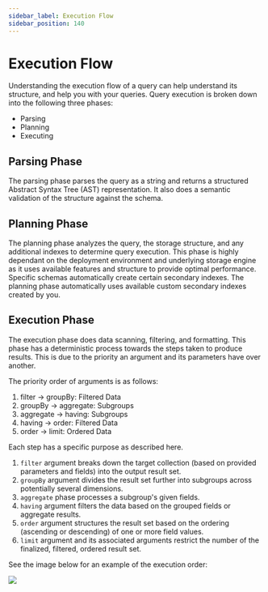 ```yaml
---
sidebar_label: Execution Flow
sidebar_position: 140
---
```

# Execution Flow

Understanding the execution flow of a query can help understand its structure, and help you with your queries. Query execution is broken down into the following three phases: 
- Parsing 
- Planning
- Executing

## Parsing Phase

The parsing phase parses the query as a string and returns a structured Abstract Syntax Tree (AST) representation. It also does a semantic validation of the structure against the schema.

## Planning Phase

The planning phase analyzes the query, the storage structure, and any additional indexes to determine query execution. This phase is highly dependant on the deployment environment and underlying storage engine as it uses available features and structure to provide optimal performance. Specific schemas automatically create certain secondary indexes. The planning phase automatically uses available custom secondary indexes created by you.

## Execution Phase

The execution phase does data scanning, filtering, and formatting. This phase has a deterministic process towards the steps taken to produce results. This is due to the priority an argument and its parameters have over another.

The priority order of arguments is as follows:

1. filter -> groupBy: Filtered Data
1. groupBy -> aggregate: Subgroups
1. aggregate -> having: Subgroups
1. having -> order: Filtered Data
1. order -> limit: Ordered Data

Each step has a specific purpose as described here.

1. `filter` argument breaks down the target collection (based on provided parameters and fields) into the output result set.
1. `groupBy` argument divides the result set further into subgroups across potentially several dimensions.
1. `aggregate` phase processes a subgroup's given fields.
1.  `having` argument filters the data based on the grouped fields or aggregate results.
1. `order` argument structures the result set based on the ordering (ascending or descending) of one or more field values.
1. `limit` argument and its associated arguments restrict the number of the finalized, filtered, ordered result set.

See the image below for an example of the execution order:

![](https://i.imgur.com/Yf0KJ5A.png)